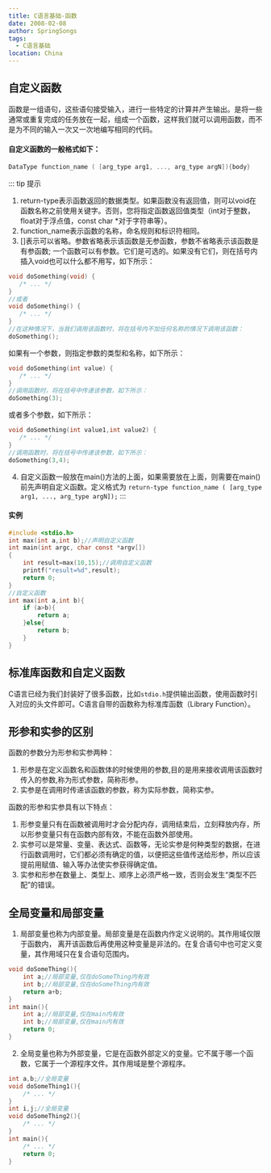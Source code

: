 ```yaml
---
title: C语言基础-函数
date: 2008-02-08
author: SpringSongs
tags: 
  - C语言基础
location: China  
---
```


## 自定义函数
函数是一组语句，这些语句接受输入，进行一些特定的计算并产生输出。是将一些通常或重复完成的任务放在一起，组成一个函数，这样我们就可以调用函数，而不是为不同的输入一次又一次地编写相同的代码。
#### 自定义函数的一般格式如下：
``` c
DataType function_name ( [arg_type arg1, ..., arg_type argN]){body}
```
::: tip 提示
1. return-type表示函数返回的数据类型。如果函数没有返回值，则可以void在函数名称之前使用关键字。否则，您将指定函数返回值类型（int对于整数，float对于浮点值，const char *对于字符串等）。
2. function_name表示函数的名称，命名规则和标识符相同。
3. []表示可以省略。参数省略表示该函数是无参函数，参数不省略表示该函数是有参函数;
一个函数可以有参数。它们是可选的。如果没有它们，则在括号内插入void也可以什么都不用写，如下所示：
``` c
void doSomething(void) {
   /* ... */
}
//或者
void doSomething() {
   /* ... */
}
//在这种情况下，当我们调用该函数时，将在括号内不加任何名称的情况下调用该函数：
doSomething();
```
如果有一个参数，则指定参数的类型和名称，如下所示：
``` c
void doSomething(int value) {
   /* ... */
}
//调用函数时，将在括号中传递该参数，如下所示：
doSomething(3);
```
或者多个参数，如下所示：
``` c
void doSomething(int value1,int value2) {
   /* ... */
}
//调用函数时，将在括号中传递该参数，如下所示：
doSomething(3,4);
```
4. 自定义函数一般放在main()方法的上面，如果需要放在上面，则需要在main()前先声明自定义函数。定义格式为
`return-type function_name ( [arg_type arg1, ..., arg_type argN]);`
:::
#### 实例
``` c
#include <stdio.h>
int max(int a,int b);//声明自定义函数
int main(int argc, char const *argv[])
{
    int result=max(10,15);//调用自定义函数
    printf("result=%d",result);
    return 0;
}
//自定义函数
int max(int a,int b){
    if (a>b){
        return a;
    }else{
        return b;
    }
}
```

## 标准库函数和自定义函数
C语言已经为我们封装好了很多函数，比如`stdio.h`提供输出函数，使用函数时引入对应的头文件即可。C语言自带的函数称为标准库函数（Library Function）。

## 形参和实参的区别
函数的参数分为形参和实参两种：
1. 形参是在定义函数名和函数体的时候使用的参数,目的是用来接收调用该函数时传入的参数,称为形式参数，简称形参。
2. 实参是在调用时传递该函数的参数，称为实际参数，简称实参。

函数的形参和实参具有以下特点：
1. 形参变量只有在函数被调用时才会分配内存，调用结束后，立刻释放内存，所以形参变量只有在函数内部有效，不能在函数外部使用。
2. 实参可以是常量、变量、表达式、函数等，无论实参是何种类型的数据，在进行函数调用时，它们都必须有确定的值，以便把这些值传送给形参，所以应该提前用赋值、输入等办法使实参获得确定值。
3. 实参和形参在数量上、类型上、顺序上必须严格一致，否则会发生“类型不匹配”的错误。

## 全局变量和局部变量
1. 局部变量也称为内部变量。局部变量是在函数内作定义说明的。其作用域仅限于函数内， 离开该函数后再使用这种变量是非法的。在复合语句中也可定义变量，其作用域只在复合语句范围内。
``` c
void doSomeThing(){
	int a;//局部变量,仅在doSomeThing内有效
	int b;//局部变量,仅在doSomeThing内有效
	return a+b;
}
int main(){
	int a;//局部变量,仅在main内有效
	int b;//局部变量,仅在main内有效
	return 0;
}
```
2. 全局变量也称为外部变量，它是在函数外部定义的变量。它不属于哪一个函数，它属于一个源程序文件。其作用域是整个源程序。
``` c
int a,b;//全局变量
void doSomeThing1(){
	/* ... */
}
int i,j;//全局变量
void doSomeThing2(){
	/* ... */
}
int main(){
	/* ... */
	return 0;
}
```